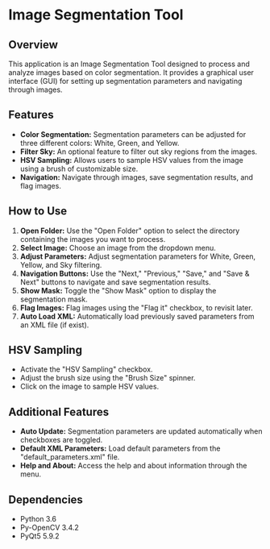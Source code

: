 # Image Segmentation Tool

## Overview
This application is an Image Segmentation Tool designed to process and analyze images based on color segmentation. It provides a graphical user interface (GUI) for setting up segmentation parameters and navigating through images.

## Features
- **Color Segmentation:** Segmentation parameters can be adjusted for three different colors: White, Green, and Yellow.
- **Filter Sky:** An optional feature to filter out sky regions from the images.
- **HSV Sampling:** Allows users to sample HSV values from the image using a brush of customizable size.
- **Navigation:** Navigate through images, save segmentation results, and flag images.

## How to Use
1. **Open Folder:** Use the "Open Folder" option to select the directory containing the images you want to process.
2. **Select Image:** Choose an image from the dropdown menu.
3. **Adjust Parameters:** Adjust segmentation parameters for White, Green, Yellow, and Sky filtering.
4. **Navigation Buttons:** Use the "Next," "Previous," "Save," and "Save & Next" buttons to navigate and save segmentation results.
5. **Show Mask:** Toggle the "Show Mask" option to display the segmentation mask.
6. **Flag Images:** Flag images using the "Flag it" checkbox, to revisit later.
7. **Auto Load XML:** Automatically load previously saved parameters from an XML file (if exist).

## HSV Sampling
- Activate the "HSV Sampling" checkbox.
- Adjust the brush size using the "Brush Size" spinner.
- Click on the image to sample HSV values.

## Additional Features
- **Auto Update:** Segmentation parameters are updated automatically when checkboxes are toggled.
- **Default XML Parameters:** Load default parameters from the "default_parameters.xml" file.
- **Help and About:** Access the help and about information through the menu.

## Dependencies
- Python 3.6
- Py-OpenCV 3.4.2
- PyQt5 5.9.2 